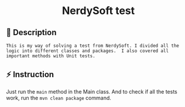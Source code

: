 # <p align="center">**NerdySoft test**</p>
##  :speech_balloon: Description
`This is my way of solving a test from NerdySoft. I divided all the logic into different classes and packages. 
I also covered all important methods with Unit tests.`

## :zap: Instruction
Just run the `main` method in the Main class. And to check if all the tests work, run the `mvn clean package` command.